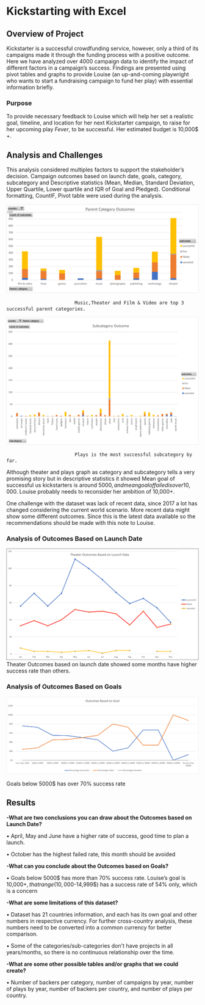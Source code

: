 # **Kickstarting with Excel**

## **Overview of Project**

Kickstarter is a successful crowdfunding service, however, only a third of its campaigns made it through the funding process with a positive outcome. Here we have analyzed over 4000 campaign data to identify the impact of different factors in a campaign’s success. Findings are presented using pivot tables and graphs to provide Louise (an up-and-coming playwright who wants to start a fundraising campaign to fund her play) with essential information briefly.

### **Purpose**

To provide necessary feedback to Louise which will help her set a realistic goal, timeline, and location for her next Kickstarter campaign, to raise for her upcoming play *Fever*, to be successful. Her estimated budget is 10,000$ +.

## **Analysis and Challenges**

This analysis considered multiples factors to support the stakeholder’s decision. Campaign outcomes based on launch date, goals, category, subcategory and Descriptive statistics (Mean, Median, Standard Deviation, Upper Quartile, Lower quartile and IQR of Goal and Pledged). Conditional formatting, CountIF, Pivot table were used during the analysis.

![](https://github.com/aem-saidur-rahman/kickstarteranalysis/blob/master/Resources/Parentcategory_outcomes.png)

                             Music,Theater and Film & Video are top 3 successful parent categories.
                    

![](https://github.com/aem-saidur-rahman/kickstarteranalysis/blob/master/Resources/Subcategory_outcome.png)

                             Plays is the most successful subcategory by far.




Although theater and plays graph as category and subcategory tells a very promising story but in descriptive statistics it showed Mean goal of successful us kickstarters is around 5000$, and mean goal of failed is over 10,000$. Louise probably needs to reconsider her ambition of 10,000+.



One challenge with the dataset was lack of recent data, since 2017 a lot has changed considering the current world scenario. More recent data might show some different outcomes. Since this is the latest data available so the recommendations should be made with this note to Louise.







### **Analysis of Outcomes Based on Launch Date**

![image](https://github.com/aem-saidur-rahman/kickstarteranalysis/blob/master/Resources/Theater_Outcomes_vs_Launch..png)
                                Theater Outcomes based on launch date showed some months have higher success rate than others.


### **Analysis of Outcomes Based on Goals**




![image](https://github.com/aem-saidur-rahman/kickstarteranalysis/blob/master/Resources/Outcomes_vs_Goals.png)


Goals below 5000$ has over 70% success rate



## **Results**

 **-What are two conclusions you can draw about the Outcomes based on Launch Date?**

•	April, May and June have a higher rate of success, good time to plan a launch.

•	October has the highest failed rate, this month should be avoided

**-What can you conclude about the Outcomes based on Goals?**

•	Goals below 5000$ has more than 70% success rate. Louise’s goal is 10,000$+, that range (10,000$-14,999$) has a success rate of 54% only, which is a concern

**-What are some limitations of this dataset?**

•	Dataset has 21 countries information, and each has its own goal and other numbers in respective currency. For further cross-country analysis, these numbers need to be converted into a common currency for better comparison.

•	Some of the categories/sub-categories don't have projects in all years/months, so there is no continuous relationship over the time.

 **-What are some other possible tables and/or graphs that we could create?**

 •	Number of backers per category, number of campaigns by year, number of plays by year, number of backers per country, and number of plays per country.


